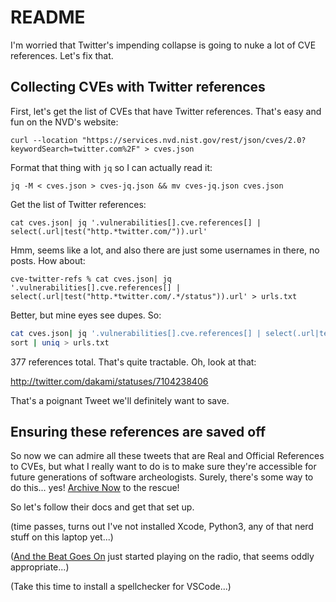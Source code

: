 # README

I'm worried that Twitter's impending collapse is going to nuke a lot of CVE
references. Let's fix that.

## Collecting CVEs with Twitter references

First, let's get the list of CVEs that have Twitter references. That's easy
and fun on the NVD's website:

`curl --location "https://services.nvd.nist.gov/rest/json/cves/2.0?keywordSearch=twitter.com%2F" > cves.json`

Format that thing with `jq` so I can actually read it:

`jq -M < cves.json > cves-jq.json && mv cves-jq.json cves.json`

Get the list of Twitter references:

`cat cves.json| jq '.vulnerabilities[].cve.references[] | select(.url|test("http.*twitter.com/")).url'`

Hmm, seems like a lot, and also there are just some usernames in there, no posts. How about:

`cve-twitter-refs % cat cves.json| jq '.vulnerabilities[].cve.references[] | select(.url|test("http.*twitter.com/.*/status")).url' > urls.txt`

Better, but mine eyes see dupes. So:

```bash
cat cves.json| jq '.vulnerabilities[].cve.references[] | select(.url|test("http.*twitter.com/.*/status")).url' > \
sort | uniq > urls.txt
```

377 references total. That's quite tractable. Oh, look at that:

http://twitter.com/dakami/statuses/7104238406

That's a poignant Tweet we'll definitely want to save.

## Ensuring these references are saved off

So now we can admire all these tweets that are Real and Official References to CVEs, but what I really want to do is to make sure they're accessible for future generations of software archeologists. Surely, there's some way to do this... yes! [Archive Now](https://github.com/oduwsdl/archivenow) to the rescue!

So let's follow their docs and get that set up.

(time passes, turns out I've not installed Xcode, Python3, any of that nerd stuff on this laptop yet...)

([And the Beat Goes On](https://www.youtube.com/watch?v=fOaxEa5ONJw) just started playing on the radio, that seems oddly appropriate...)

(Take this time to install a spellchecker for VSCode...)




